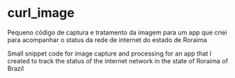 # curl_image

Pequeno código de captura e tratamento da imagem para um app que criei para acompanhar o status da rede de internet do estado de Roraima 

Small snippet code for image capture and processing for an app that I created to track the status of the internet network in the state of Roraima of Brazil
